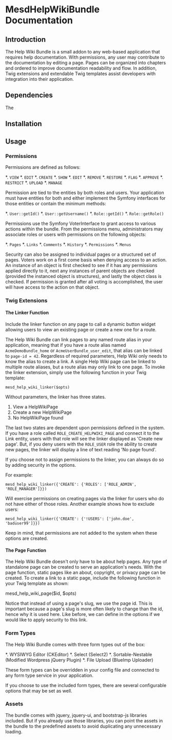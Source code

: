 # MesdHelpWikiBundle Documentation

## Introduction

The Help Wiki Bundle is a small addon to any web-based application that requires
help documentation. With permissions, any user may contribute to the
documentation by editing a page. Pages can be organized into chapters and
ordered to improve documentation readability and flow. In addition, Twig
extensions and extendable Twig templates assist developers with integration into
their application.


## Dependencies

The 
## Installation

## Usage

### Permissions

Permissions are defined as follows:

*. `VIEW`
*. `EDIT`
*. `CREATE`
*. `SHOW`
*. `EDIT`
*. `REMOVE`
*. `RESTORE`
*. `FLAG`
*. `APPROVE`
*. `RESTRICT`
*. `UPLOAD`
*. `MANAGE`

Permission are tied to the entities by both roles and users. Your application
must have entities for both and either implement the Symfony interfaces for
those entities or contain the minimum methods:

*. `User::getId()`
*. `User::getUsername()`
*. `Role::getId()`
*. `Role::getRole()`

Permissions use the Symfony VoterInterface to grant access to various actions
within the bundle. From the permissions menu, administrators may associate roles
or users with permissions on the following objects:

*. `Pages`
*. `Links`
*. `Comments`
*. `History`
*. `Permissions`
*. `Menus`

Security can also be assigned to individual pages or a structured set of pages.
Voters work on a first come basis when denying access to an action. An instance
of an object is first checked to see if it has any permissions applied directly
to it, next any instances of parent objects are checked (provided the instanced
object is structures), and lastly the object class is checked. If permission is
granted after all voting is accomplished, the user will have access to the
action on that object.

### Twig Extensions

#### The Linker Function

Include the linker function on any page to call a dynamic button widget allowing
users to view an existing page or create a new one for a route.

The Help Wiki Bundle can link pages to any named route alias in your application,
meaning that if you have a route alias named `AcmeDemoBundle_home` or
`AcmeUserBundle_user_edit`, that alias can be linked to `page-id = 42`.
Regardless of required parameters, Help Wiki only needs to know the alias to
create a link. A single Help Wiki page can be linked to multiple route aliases,
but a route alias may only link to one page. To invoke the linker extension,
simply use the following function in your Twig template:

`mesd_help_wiki_linker($opts)`

Without parameters, the linker has three states.

1. View a HelpWikiPage
2. Create a new HelpWikiPage
3. No HelpWikiPage found

The last two states are dependent upon permissions defined in the system. If you
have a role called `ROLE_CREATE_HELPWIKI_PAGE` and connect it to the Link
entity, users with that role will see the linker displayed as 'Create new page'.
But, if you deny users with the `ROLE_USER` role the ability to create new
pages, the linker will display a line of text reading 'No page found'.

If you choose not to assign permissions to the linker, you can always do so by
adding security in the options.

For example:

`mesd_help_wiki_linker({'CREATE': {'ROLES': ['ROLE_ADMIN', 'ROLE_MANAGER']}})`

Will exercise permissions on creating pages via the linker for users who do not
have either of those roles. Another example shows how to exclude users:

`mesd_help_wiki_linker({'CREATE': {'!USERS': ['john.doe', 'baduser99']}})`

Keep in mind, that permissions are not added to the system when these options
are created.

#### The Page Function

The Help Wiki Bundle doesn't only have to be about help pages. Any type of
standalone page can be created to serve an application's needs. With the page
function, static pages like an about, copyright, or privacy page can be created.
To create a link to a static page, include the following function in your Twig
template as shown:

mesd_help_wiki_page($id, $opts)

Notice that instead of using a page's slug, we use the page id. This is
important because a page's slug is more often likely to change than the id,
hence why it is used here. Like before, we can define in the options if we
would like to apply security to this link.

### Form Types

The Help Wiki Bundle comes with three form types out of the box:

*. WYSIWYG Editor (CKEditor)
*. Select (Select2)
*. Sortable-Nestable (Modified Wordpress jQuery Plugin)
*. File Upload (BlueImp Uploader)

These form types can be overridden in your config file and connected to any
form type service in your application.

If you choose to use the included form types, there are several configurable
options that may be set as well.

### Assets

The bundle comes with jquery, jquery-ui, and bootstrap-js libraries included.
But if you already use those libraries, you can point the assets in the bundle
to the predefined assets to avoid duplicating any unnecessary loading.

### 